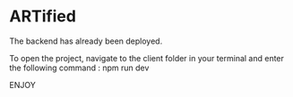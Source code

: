 # ARTified

The backend has already been deployed.

To open the project, navigate to the client folder in your terminal and enter the following command : npm run dev

ENJOY
